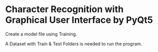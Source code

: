 # Character Recognition with Graphical User Interface by PyQt5

Create a model file using Training.

A Dataset with Train & Test Folders is needed to run the program.
